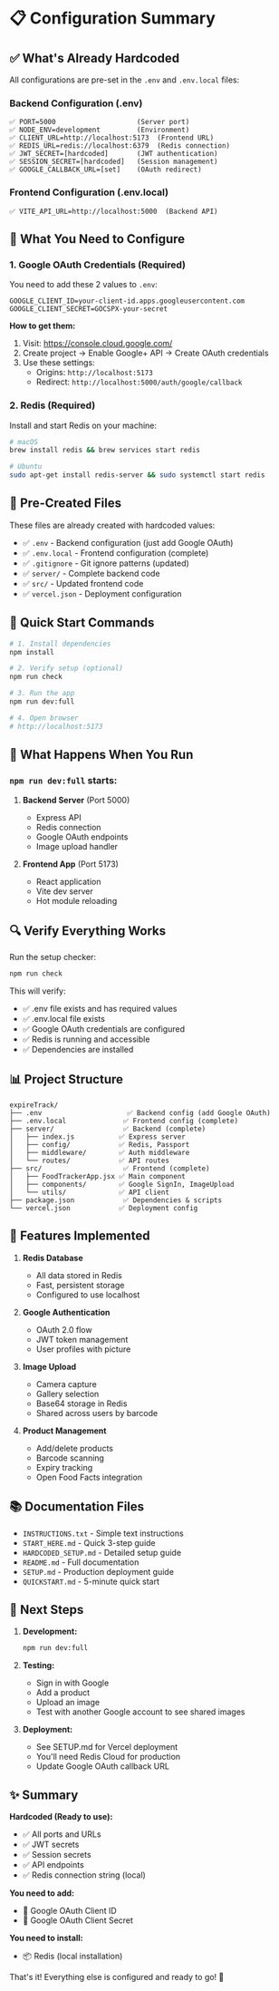 # 📋 Configuration Summary

## ✅ What's Already Hardcoded

All configurations are pre-set in the `.env` and `.env.local` files:

### Backend Configuration (.env)
```env
✅ PORT=5000                    (Server port)
✅ NODE_ENV=development         (Environment)
✅ CLIENT_URL=http://localhost:5173  (Frontend URL)
✅ REDIS_URL=redis://localhost:6379  (Redis connection)
✅ JWT_SECRET=[hardcoded]       (JWT authentication)
✅ SESSION_SECRET=[hardcoded]   (Session management)
✅ GOOGLE_CALLBACK_URL=[set]    (OAuth redirect)
```

### Frontend Configuration (.env.local)
```env
✅ VITE_API_URL=http://localhost:5000  (Backend API)
```

## 🔧 What You Need to Configure

### 1. Google OAuth Credentials (Required)
You need to add these 2 values to `.env`:

```env
GOOGLE_CLIENT_ID=your-client-id.apps.googleusercontent.com
GOOGLE_CLIENT_SECRET=GOCSPX-your-secret
```

**How to get them:**
1. Visit: https://console.cloud.google.com/
2. Create project → Enable Google+ API → Create OAuth credentials
3. Use these settings:
   - Origins: `http://localhost:5173`
   - Redirect: `http://localhost:5000/auth/google/callback`

### 2. Redis (Required)
Install and start Redis on your machine:

```bash
# macOS
brew install redis && brew services start redis

# Ubuntu
sudo apt-get install redis-server && sudo systemctl start redis
```

## 📁 Pre-Created Files

These files are already created with hardcoded values:
- ✅ `.env` - Backend configuration (just add Google OAuth)
- ✅ `.env.local` - Frontend configuration (complete)
- ✅ `.gitignore` - Git ignore patterns (updated)
- ✅ `server/` - Complete backend code
- ✅ `src/` - Updated frontend code
- ✅ `vercel.json` - Deployment configuration

## 🚀 Quick Start Commands

```bash
# 1. Install dependencies
npm install

# 2. Verify setup (optional)
npm run check

# 3. Run the app
npm run dev:full

# 4. Open browser
# http://localhost:5173
```

## 🎯 What Happens When You Run

### `npm run dev:full` starts:

1. **Backend Server** (Port 5000)
   - Express API
   - Redis connection
   - Google OAuth endpoints
   - Image upload handler

2. **Frontend App** (Port 5173)
   - React application
   - Vite dev server
   - Hot module reloading

## 🔍 Verify Everything Works

Run the setup checker:
```bash
npm run check
```

This will verify:
- ✅ .env file exists and has required values
- ✅ .env.local file exists
- ✅ Google OAuth credentials are configured
- ✅ Redis is running and accessible
- ✅ Dependencies are installed

## 📊 Project Structure

```
expireTrack/
├── .env                     ✅ Backend config (add Google OAuth)
├── .env.local              ✅ Frontend config (complete)
├── server/                 ✅ Backend (complete)
│   ├── index.js           ✅ Express server
│   ├── config/            ✅ Redis, Passport
│   ├── middleware/        ✅ Auth middleware
│   └── routes/            ✅ API routes
├── src/                    ✅ Frontend (complete)
│   ├── FoodTrackerApp.jsx ✅ Main component
│   ├── components/        ✅ Google SignIn, ImageUpload
│   └── utils/             ✅ API client
├── package.json            ✅ Dependencies & scripts
└── vercel.json            ✅ Deployment config
```

## 🎨 Features Implemented

1. **Redis Database**
   - All data stored in Redis
   - Fast, persistent storage
   - Configured to use localhost

2. **Google Authentication**
   - OAuth 2.0 flow
   - JWT token management
   - User profiles with picture

3. **Image Upload**
   - Camera capture
   - Gallery selection
   - Base64 storage in Redis
   - Shared across users by barcode

4. **Product Management**
   - Add/delete products
   - Barcode scanning
   - Expiry tracking
   - Open Food Facts integration

## 📚 Documentation Files

- `INSTRUCTIONS.txt` - Simple text instructions
- `START_HERE.md` - Quick 3-step guide
- `HARDCODED_SETUP.md` - Detailed setup guide
- `README.md` - Full documentation
- `SETUP.md` - Production deployment guide
- `QUICKSTART.md` - 5-minute quick start

## 🎯 Next Steps

1. **Development:**
   ```bash
   npm run dev:full
   ```

2. **Testing:**
   - Sign in with Google
   - Add a product
   - Upload an image
   - Test with another Google account to see shared images

3. **Deployment:**
   - See SETUP.md for Vercel deployment
   - You'll need Redis Cloud for production
   - Update Google OAuth callback URL

## ✨ Summary

**Hardcoded (Ready to use):**
- ✅ All ports and URLs
- ✅ JWT secrets
- ✅ Session secrets
- ✅ API endpoints
- ✅ Redis connection string (local)

**You need to add:**
- 🔑 Google OAuth Client ID
- 🔑 Google OAuth Client Secret

**You need to install:**
- 📦 Redis (local installation)

That's it! Everything else is configured and ready to go! 🚀
